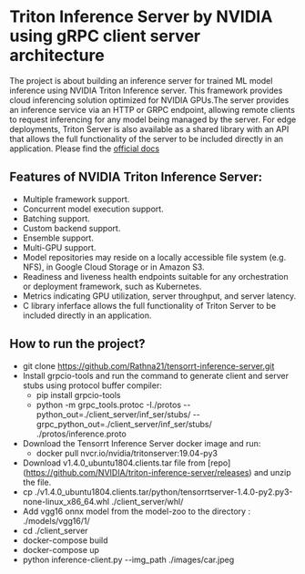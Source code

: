 # Triton Inference Server by NVIDIA using gRPC client server architecture #

The project is about building an inference server for trained ML model inference using NVIDIA Triton Inference server. This framework provides cloud inferencing solution optimized for NVIDIA GPUs.The server provides an inference service via an HTTP or GRPC endpoint, allowing remote clients to request inferencing for any model being managed by the server. For edge deployments, Triton Server is also available as a shared library with an API that allows the full functionality of the server to be included directly in an application. 
Please find the [official docs](https://docs.nvidia.com/deeplearning/sdk/triton-inference-server-guide/docs/index.html)

## Features of NVIDIA Triton Inference Server: ##

- Multiple framework support.
- Concurrent model execution support.
- Batching support. 
- Custom backend support. 
- Ensemble support. 
- Multi-GPU support. 
- Model repositories may reside on a locally accessible file system (e.g. NFS), in Google Cloud Storage or in Amazon S3.
- Readiness and liveness health endpoints suitable for any orchestration or deployment framework, such as Kubernetes.
- Metrics indicating GPU utilization, server throughput, and server latency.
- C library inferface allows the full functionality of Triton Server to be included directly in an application.

## How to run the project? ##

- git clone https://github.com/Rathna21/tensorrt-inference-server.git
- Install grpcio-tools and run the command to generate client and server stubs using protocol buffer compiler:
  - pip install grpcio-tools
  - python -m grpc_tools.protoc -I./protos --python_out=./client_server/inf_ser/stubs/ --grpc_python_out=./client_server/inf_ser/stubs/ ./protos/inference.proto
- Download the Tensorrt Inference Server docker image and run:
  - docker pull nvcr.io/nvidia/tritonserver:19.04-py3
- Download v1.4.0_ubuntu1804.clients.tar file from [repo] (https://github.com/NVIDIA/triton-inference-server/releases) and unzip the file.
- cp ./v1.4.0_ubuntu1804.clients.tar/python/tensorrtserver-1.4.0-py2.py3-none-linux_x86_64.whl ./client_server/whl/
- Add vgg16 onnx model from the model-zoo to the directory : ./models/vgg16/1/
- cd ./client_server
- docker-compose build
- docker-compose up
- python inference-client.py --img_path ./images/car.jpeg



